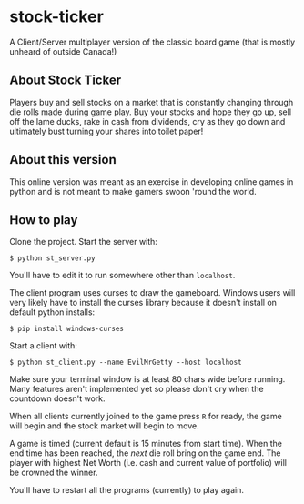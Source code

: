 # stock-ticker
A Client/Server multiplayer version of the classic board game (that is mostly unheard of outside Canada!)

## About Stock Ticker
Players buy and sell stocks on a market that is constantly changing through die rolls made during game play. 
Buy your stocks and hope they go up, sell off the lame ducks, rake in cash from dividends, cry as they go down and ultimately
bust turning your shares into toilet paper!

## About this version
This online version was meant as an exercise in developing online games in python and is not meant to make
gamers swoon 'round the world.

## How to play
Clone the project.  Start the server with:

    $ python st_server.py
    
You'll have to edit it to run somewhere other than `localhost`.

The client program uses curses to draw the gameboard. Windows users will very likely
have to install the curses library because it doesn't install on default python installs:

    $ pip install windows-curses

Start a client with:

    $ python st_client.py --name EvilMrGetty --host localhost

Make sure your terminal window is
at least 80 chars wide before running.  Many features aren't implemented yet so please don't 
cry when the countdown doesn't work.

When all clients currently joined to the game press `R` for ready, the game will begin 
and the stock market will begin to move.

A game is timed (current default is 15 minutes from start time).  When the end time has been
reached, the *next* die roll bring on the game end.  The player with highest Net Worth (i.e.
cash and current value of portfolio) will be crowned the winner.  

You'll have to restart all the programs (currently) to play again.
